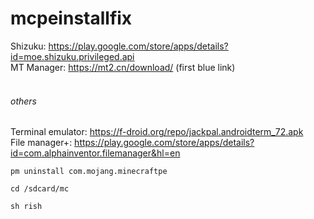 # mcpeinstallfix <Work in progress>

Shizuku: https://play.google.com/store/apps/details?id=moe.shizuku.privileged.api<br>
MT Manager: https://mt2.cn/download/ (first blue link)<br><br>

###### others
Terminal emulator: https://f-droid.org/repo/jackpal.androidterm_72.apk<br>
File manager+: https://play.google.com/store/apps/details?id=com.alphainventor.filemanager&hl=en

```
pm uninstall com.mojang.minecraftpe
```

```
cd /sdcard/mc
```

```
sh rish
```
